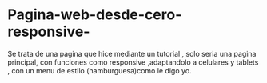 # Pagina-web-desde-cero-responsive-
Se trata de una pagina que hice mediante un tutorial , solo seria una pagina principal, con funciones como responsive ,adaptandolo a 
celulares y tablets , con un menu de estilo (hamburguesa)como le digo yo. 
